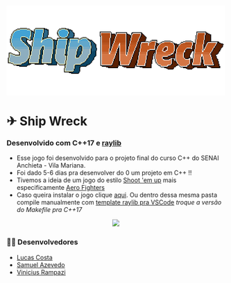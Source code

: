 <p align="center">
  <img src="img/Shipwrecktitle.png">
</p>

# ✈ Ship Wreck
### Desenvolvido com C++17 e [raylib](https://www.raylib.com/)
- Esse jogo foi desenvolvido para o projeto final do curso C++ do SENAI Anchieta - Vila Mariana.
- Foi dado 5-6 dias pra desenvolver do 0 um projeto em C++ !!
- Tivemos a ideia de um jogo do estilo [Shoot 'em up](https://pt.wikipedia.org/wiki/Shoot_%27em_up) mais especificamente [Aero Fighters](https://pt.wikipedia.org/wiki/Aero_Fighters)
- Caso queira instalar o jogo clique [aqui](https://github.com/Lucasbc47/ship-wreck/releases/tag/v1.0). Ou dentro dessa mesma pasta compile manualmente com [template raylib pra VSCode](https://gitlab.com/GameDevTV/CPPCourse/raylib-vscode-template/-/tree/main) *troque a versão do Makefile pra C++17*

<p align="center">
  <img src="https://jmp.sh/s/0ZNfjvf5CnCKuICPgQwS" width="400" />
</p>



### 👨‍💻 Desenvolvedores

- [Lucas Costa](https://github.com/Lucasbc47)
- [Samuel Azevedo](https://github.com/Skillterer)
- [Vinicius Rampazi](https://github.com/icexsilent)
